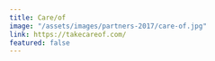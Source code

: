 ```yaml
---
title: Care/of
image: "/assets/images/partners-2017/care-of.jpg"
link: https://takecareof.com/
featured: false
---
```


